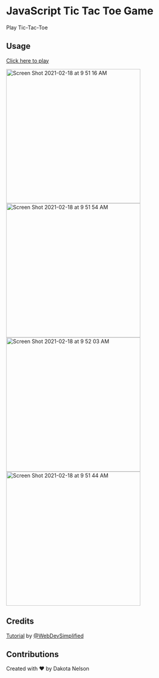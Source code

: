 # JavaScript Tic Tac Toe Game

Play Tic-Tac-Toe

## Usage


[Click here to play](https://kotalilyy.github.io/JavaScript-Tic-Tac-Toe/)

<img width="360" alt="Screen Shot 2021-02-18 at 9 51 16 AM" src="https://user-images.githubusercontent.com/77229281/108383209-2fdb4400-71cf-11eb-9d1e-357d636920d7.png">



<img width="360" alt="Screen Shot 2021-02-18 at 9 51 54 AM" src="https://user-images.githubusercontent.com/77229281/108384076-02db6100-71d0-11eb-81bb-ca948fe34049.png">



<img width="360" alt="Screen Shot 2021-02-18 at 9 52 03 AM" src="https://user-images.githubusercontent.com/77229281/108384324-43d37580-71d0-11eb-83ef-bc03544cd1ea.png">



<img width="360" alt="Screen Shot 2021-02-18 at 9 51 44 AM" src="https://user-images.githubusercontent.com/77229281/108384329-459d3900-71d0-11eb-8d25-c473ad6963ae.png">


## Credits

[Tutorial](https://www.youtube.com/watch?v=Y-GkMjUZsmM) by [@WebDevSimplified](https://github.com/WebDevSimplified/JavaScript-Tic-Tac-Toe)

## Contributions

Created with ❤️ by Dakota Nelson


